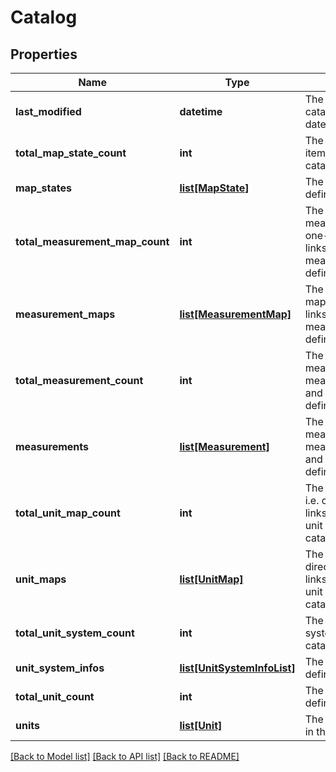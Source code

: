 # Catalog

## Properties
Name | Type | Description | Notes
------------ | ------------- | ------------- | -------------
**last_modified** | **datetime** | The unit of measure catalog&#39;s last modification date. | [optional] 
**total_map_state_count** | **int** | The number of MapState items known to this catalog. | [optional] 
**map_states** | [**list[MapState]**](MapState.md) | The MapState items defined in this catalog. | [optional] 
**total_measurement_map_count** | **int** | The number of measurement maps, i.e. one-directional links/correspondences of measurement pairs defined in this catalog. | [optional] 
**measurement_maps** | [**list[MeasurementMap]**](MeasurementMap.md) | The array of measurement maps, i.e. one-directional links/correspondences of measurement pairs defined in this catalog. | [optional] 
**total_measurement_count** | **int** | The number of measurements - base measurements/dimensions and child measurements, defined in this catalog. | [optional] 
**measurements** | [**list[Measurement]**](Measurement.md) | The array of measurements, i.e. base measurements/dimensions and child measurements defined in this catalog. | [optional] 
**total_unit_map_count** | **int** | The number of unit maps, i.e. one-directional links/correspondences of unit pairs defined in this catalog. | [optional] 
**unit_maps** | [**list[UnitMap]**](UnitMap.md) | The unit maps, i.e. one-directional links/correspondences of unit pairs defined in this catalog. | [optional] 
**total_unit_system_count** | **int** | The number of unit systems defined in this catalog. | [optional] 
**unit_system_infos** | [**list[UnitSystemInfoList]**](UnitSystemInfoList.md) | The array of unit systems defined in this catalog. | [optional] 
**total_unit_count** | **int** | The number of units defined in this catalog. | [optional] 
**units** | [**list[Unit]**](Unit.md) | The array of units defined in this catalog. | [optional] 

[[Back to Model list]](../README.md#documentation-for-models) [[Back to API list]](../README.md#documentation-for-api-endpoints) [[Back to README]](../README.md)


